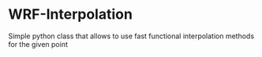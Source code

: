# WRF-Interpolation
Simple python class that allows to use fast functional interpolation methods for the given point
